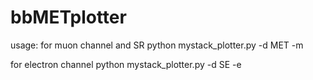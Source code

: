 # bbMETplotter
usage:
for muon channel and SR 
python mystack_plotter.py -d MET -m

for electron channel
python mystack_plotter.py -d SE -e
